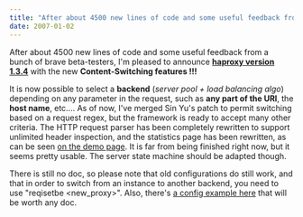 ```yaml
---
title: "After about 4500 new lines of code and some useful feedback from a bunch of brave beta-testers, I'm pleased to announce haproxy version 1.3.4 with the new Conte"
date: 2007-01-02
---
```


After about 4500 new lines of code and some useful feedback from a bunch of brave beta-testers, I'm pleased to announce **[haproxy version 1.3.4](download/1.3/src/)** with the new **Content-Switching features !!!**

It is now possible to select a **backend** (_server pool + load balancing algo_) depending on any parameter in the request, such as **any part of the URI**, the **host name**, etc.... As of now, I've merged Sin Yu's patch to permit switching based on a request regex, but the framework is ready to accept many other criteria. The HTTP request parser has been completely rewritten to support unlimited header inspection, and the statistics page has been rewritten, as can be seen [on the demo page](http://demo.haproxy.org/). It is far from being finished right now, but it seems pretty usable. The server state machine should be adapted though.

There is still no doc, so please note that old configurations do still work, and that in order to switch from an instance to another backend, you need to use "reqisetbe <regex> <new\_proxy>". Also, there's [a config example here](download/1.3/test/) that will be worth any doc.

